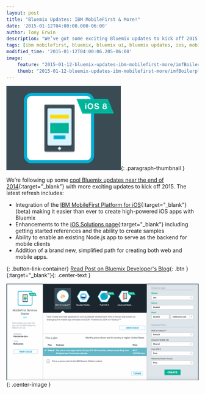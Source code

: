 ```yaml
---
layout: post
title: "Bluemix Updates: IBM MobileFirst & More!"
date: '2015-01-12T04:00:00.000-06:00'
author: Tony Erwin
description: "We’ve got some exciting Bluemix updates to kick off 2015 which include 1) Integration of the IBM MobileFirst Platform for iOS, 2) Enhancements to the iOS Solutions page, 3) Ability to enable an existing Node.js app to serve as the backend for mobile clients, and 4) Addition of a simplified path for creating both web and mobile apps."
tags: [ibm mobilefirst, bluemix, bluemix ui, bluemix updates, ios, mobile, ibm]
modified_time: '2015-01-12T04:00:06.205-06:00'
image:
    feature: "2015-01-12-bluemix-updates-ibm-mobilefirst-more/imfBoilerplateFeatured.png"
    thumb: "2015-01-12-bluemix-updates-ibm-mobilefirst-more/imfBoilerplateIcon300x220.png"
---
```


![Bluemix Updates: IBM MobileFirst for iOS!](/images/2015-01-12-bluemix-updates-ibm-mobilefirst-more/imfBoilerplateIcon300x220.png){: .paragraph-thumbnail }

We’re following up some [cool Bluemix updates near the end of 2014](https://developer.ibm.com/bluemix/2014/12/19/bluemix-updates-warm-winter-gifts/){:target="_blank"} with more exciting updates to kick off 2015. The latest refresh includes:

- Integration of the [IBM MobileFirst Platform for iOS](https://console.bluemix.net/#/store/cloudOEPaneId=store&amp;appTemplateGuid=mobileFirstPlatform){:target="_blank"} (beta) making it easier than ever to create high-powered iOS apps with Bluemix
- Enhancements to the [iOS Solutions page](https://console.bluemix.net/#/solutions/solution=iOS){:target="_blank"} including getting started references and the ability to create samples
- Ability to enable an existing Node.js app to serve as the backend for mobile clients
- Addition of a brand new, simplified path for creating both web and mobile apps.

{: .button-link-container}
[Read Post on Bluemix Developer's Blog](https://developer.ibm.com/bluemix/2015/01/12/bluemix-updates-ibm-mobilefirst-more){: .btn }{:target="_blank"}{: .center-text }

![Bluemix Updates: IBM MobileFirst Services Starter](/images/2015-01-12-bluemix-updates-ibm-mobilefirst-more/imfBoilerplateFeatured.png){: .center-image }